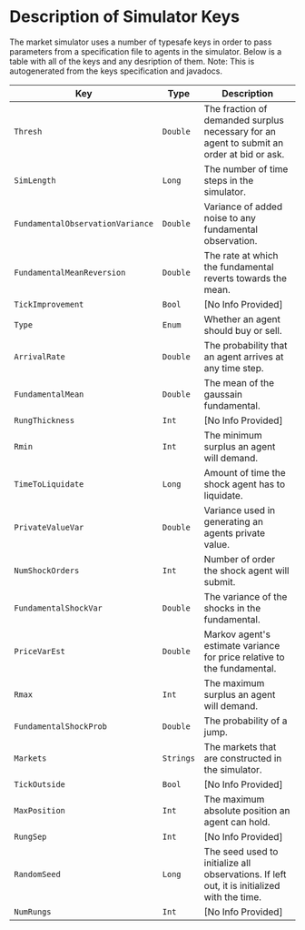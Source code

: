 Description of Simulator Keys
==============================

The market simulator uses a number of typesafe keys in order to pass parameters from a specification file to agents in the simulator.
Below is a table with all of the keys and any desription of them.
Note: This is autogenerated from the keys specification and javadocs.

Key | Type | Description
----|------|------------
`Thresh` | `Double` | The fraction of demanded surplus necessary for an agent to submit an order at bid or ask.
`SimLength` | `Long` | The number of time steps in the simulator.
`FundamentalObservationVariance` | `Double` | Variance of added noise to any fundamental observation.
`FundamentalMeanReversion` | `Double` | The rate at which the fundamental reverts towards the mean.
`TickImprovement` | `Bool` | [No Info Provided]
`Type` | `Enum` | Whether an agent should buy or sell.
`ArrivalRate` | `Double` | The probability that an agent arrives at any time step.
`FundamentalMean` | `Double` | The mean of the gaussain fundamental.
`RungThickness` | `Int` | [No Info Provided]
`Rmin` | `Int` | The minimum surplus an agent will demand.
`TimeToLiquidate` | `Long` | Amount of time the shock agent has to liquidate.
`PrivateValueVar` | `Double` | Variance used in generating an agents private value.
`NumShockOrders` | `Int` | Number of order the shock agent will submit.
`FundamentalShockVar` | `Double` | The variance of the shocks in the fundamental.
`PriceVarEst` | `Double` | Markov agent's estimate variance for price relative to the fundamental.
`Rmax` | `Int` | The maximum surplus an agent will demand.
`FundamentalShockProb` | `Double` | The probability of a jump.
`Markets` | `Strings` | The markets that are constructed in the simulator.
`TickOutside` | `Bool` | [No Info Provided]
`MaxPosition` | `Int` | The maximum absolute position an agent can hold.
`RungSep` | `Int` | [No Info Provided]
`RandomSeed` | `Long` | The seed used to initialize all observations. If left out, it is initialized with the time.
`NumRungs` | `Int` | [No Info Provided]
